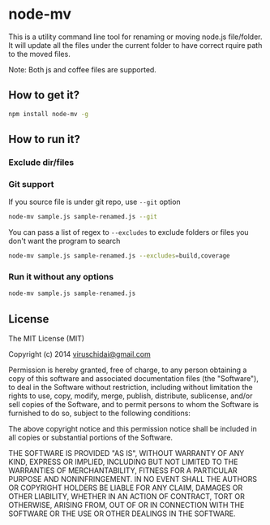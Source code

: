 # node-mv

This is a utility command line tool for renaming or moving node.js file/folder. It will update all the files
under the current folder to have correct rquire path to the moved files.

Note: Both js and coffee files are supported.

## How to get it?

```bash
npm install node-mv -g
```

## How to run it?

### Exclude dir/files

### Git support

If you source file is under git repo, use `--git` option


```bash
node-mv sample.js sample-renamed.js --git
```

You can pass a list of regex to `--excludes` to exclude folders or files you don't want the program to search

```bash
node-mv sample.js sample-renamed.js --excludes=build,coverage
```


### Run it without any options

```bash
node-mv sample.js sample-renamed.js 
```

## License
The MIT License (MIT)

Copyright (c) 2014 viruschidai@gmail.com

Permission is hereby granted, free of charge, to any person obtaining a copy
of this software and associated documentation files (the "Software"), to deal
in the Software without restriction, including without limitation the rights
to use, copy, modify, merge, publish, distribute, sublicense, and/or sell
copies of the Software, and to permit persons to whom the Software is
furnished to do so, subject to the following conditions:

The above copyright notice and this permission notice shall be included in
all copies or substantial portions of the Software.

THE SOFTWARE IS PROVIDED "AS IS", WITHOUT WARRANTY OF ANY KIND, EXPRESS OR
IMPLIED, INCLUDING BUT NOT LIMITED TO THE WARRANTIES OF MERCHANTABILITY,
FITNESS FOR A PARTICULAR PURPOSE AND NONINFRINGEMENT. IN NO EVENT SHALL THE
AUTHORS OR COPYRIGHT HOLDERS BE LIABLE FOR ANY CLAIM, DAMAGES OR OTHER
LIABILITY, WHETHER IN AN ACTION OF CONTRACT, TORT OR OTHERWISE, ARISING FROM,
OUT OF OR IN CONNECTION WITH THE SOFTWARE OR THE USE OR OTHER DEALINGS IN
THE SOFTWARE.
